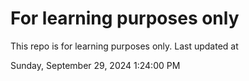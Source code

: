 # For learning purposes only
This repo is for learning purposes only.
Last updated at

Sunday, September 29, 2024 1:24:00 PM

